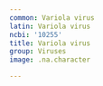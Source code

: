 ```yaml
---
common: Variola virus
latin: Variola virus
ncbi: '10255'
title: Variola virus
group: Viruses
image: .na.character

---
```

